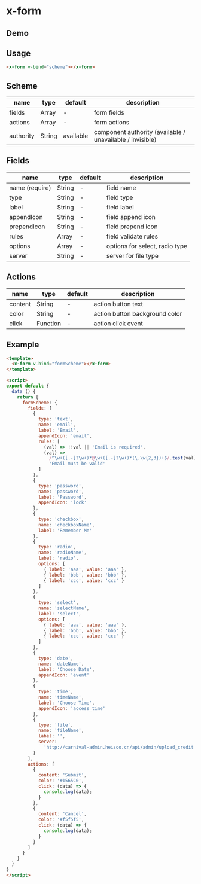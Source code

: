 # x-form


## Demo
<!-- STORY -->


## Usage
```html
<x-form v-bind="scheme"></x-form>
```


## Scheme
| name      | type   | default   | description                                               |
| --------- | ------ | --------- | --------------------------------------------------------- |
| fields    | Array  | -         | form fields                                               |
| actions   | Array  | -         | form actions                                              |
| authority | String | available | component authority (available / unavailable / invisible) |

## Fields
| name            | type   | default | description                    |
| --------------- | ------ | ------- | ------------------------------ |
| name  (require) | String | -       | field name                     |
| type            | String | -       | field type                     |
| label           | String | -       | field label                    |
| appendIcon      | String | -       | field append icon              |
| prependIcon     | String | -       | field prepend icon             |
| rules           | Array  | -       | field validate rules           |
| options         | Array  | -       | options for select, radio type |
| server          | String | -       | server for file type           |


## Actions
| name    | type     | default | description                    |
| ------- | -------- | ------- | ------------------------------ |
| content | String   | -       | action button text             |
| color   | String   | -       | action button background color |
| click   | Function | -       | action click event             |


## Example
```html
<template>
  <x-form v-bind="formScheme"></x-form>
</template>

<script>
export default {
  data () {
    return {
      formScheme: {
        fields: [
          {
            type: 'text',
            name: 'email',
            label: 'Email',
            appendIcon: 'email',
            rules: [
              (val) => !!val || 'Email is required',
              (val) =>
                /^\w+([.-]?\w+)*@\w+([.-]?\w+)*(\.\w{2,3})+$/.test(val) ||
                'Email must be valid'
            ]
          },
          {
            type: 'password',
            name: 'password',
            label: 'Password',
            appendIcon: 'lock'
          },
          {
            type: 'checkbox',
            name: 'checkboxName',
            label: 'Remember Me'
          },
          {
            type: 'radio',
            name: 'radioName',
            label: 'radio',
            options: [
              { label: 'aaa', value: 'aaa' },
              { label: 'bbb', value: 'bbb' },
              { label: 'ccc', value: 'ccc' }
            ]
          },
          {
            type: 'select',
            name: 'selectName',
            label: 'select',
            options: [
              { label: 'aaa', value: 'aaa' },
              { label: 'bbb', value: 'bbb' },
              { label: 'ccc', value: 'ccc' }
            ]
          },
          {
            type: 'date',
            name: 'dateName',
            label: 'Choose Date',
            appendIcon: 'event'
          },
          {
            type: 'time',
            name: 'timeName',
            label: 'Choose Time',
            appendIcon: 'access_time'
          },
          {
            type: 'file',
            name: 'fileName',
            label: '',
            server:
              'http://carnival-admin.heisoo.cn/api/admin/upload_credit.php'
          }
        ],
        actions: [
          {
            content: 'Submit',
            color: '#1565C0',
            click: (data) => {
              console.log(data);
            }
          },
          {
            content: 'Cancel',
            color: '#f5f5f5',
            click: (data) => {
              console.log(data);
            }
          }
        ]
      }
    }
  }
}
</script>
```